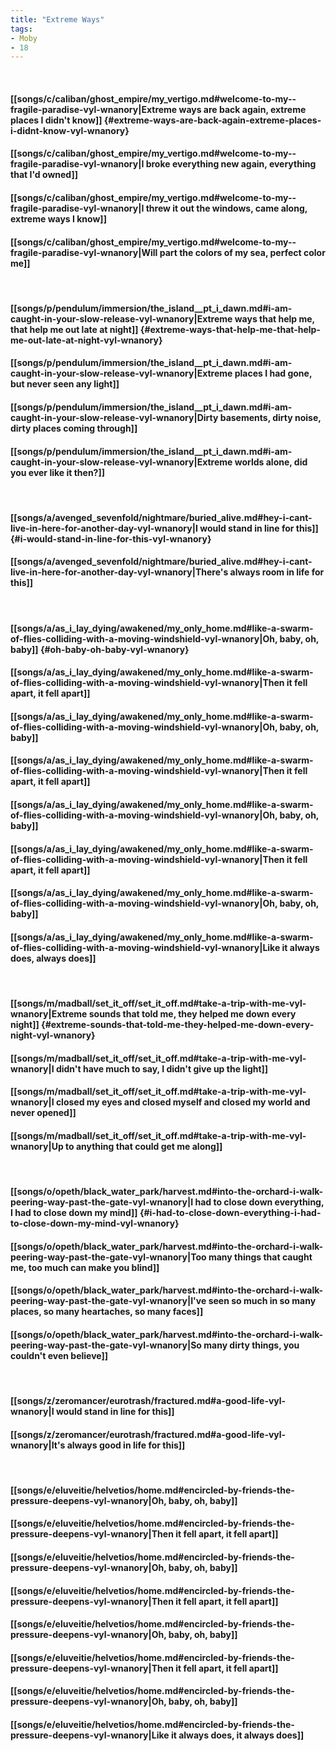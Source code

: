 ```yaml
---
title: "Extreme Ways"
tags:
- Moby
- 18
---
```

&nbsp;
#### [[songs/c/caliban/ghost_empire/my_vertigo.md#welcome-to-my--fragile-paradise-vyl-wnanory|Extreme ways are back again, extreme places I didn't know]] {#extreme-ways-are-back-again-extreme-places-i-didnt-know-vyl-wnanory}
#### [[songs/c/caliban/ghost_empire/my_vertigo.md#welcome-to-my--fragile-paradise-vyl-wnanory|I broke everything new again, everything that I'd owned]]
#### [[songs/c/caliban/ghost_empire/my_vertigo.md#welcome-to-my--fragile-paradise-vyl-wnanory|I threw it out the windows, came along, extreme ways I know]]
#### [[songs/c/caliban/ghost_empire/my_vertigo.md#welcome-to-my--fragile-paradise-vyl-wnanory|Will part the colors of my sea, perfect color me]]
&nbsp;
#### [[songs/p/pendulum/immersion/the_island__pt_i_dawn.md#i-am-caught-in-your-slow-release-vyl-wnanory|Extreme ways that help me, that help me out late at night]] {#extreme-ways-that-help-me-that-help-me-out-late-at-night-vyl-wnanory}
#### [[songs/p/pendulum/immersion/the_island__pt_i_dawn.md#i-am-caught-in-your-slow-release-vyl-wnanory|Extreme places I had gone, but never seen any light]]
#### [[songs/p/pendulum/immersion/the_island__pt_i_dawn.md#i-am-caught-in-your-slow-release-vyl-wnanory|Dirty basements, dirty noise, dirty places coming through]]
#### [[songs/p/pendulum/immersion/the_island__pt_i_dawn.md#i-am-caught-in-your-slow-release-vyl-wnanory|Extreme worlds alone, did you ever like it then?]]
&nbsp;
#### [[songs/a/avenged_sevenfold/nightmare/buried_alive.md#hey-i-cant-live-in-here-for-another-day-vyl-wnanory|I would stand in line for this]] {#i-would-stand-in-line-for-this-vyl-wnanory}
#### [[songs/a/avenged_sevenfold/nightmare/buried_alive.md#hey-i-cant-live-in-here-for-another-day-vyl-wnanory|There's always room in life for this]]
&nbsp;
#### [[songs/a/as_i_lay_dying/awakened/my_only_home.md#like-a-swarm-of-flies-colliding-with-a-moving-windshield-vyl-wnanory|Oh, baby, oh, baby]] {#oh-baby-oh-baby-vyl-wnanory}
#### [[songs/a/as_i_lay_dying/awakened/my_only_home.md#like-a-swarm-of-flies-colliding-with-a-moving-windshield-vyl-wnanory|Then it fell apart, it fell apart]]
#### [[songs/a/as_i_lay_dying/awakened/my_only_home.md#like-a-swarm-of-flies-colliding-with-a-moving-windshield-vyl-wnanory|Oh, baby, oh, baby]]
#### [[songs/a/as_i_lay_dying/awakened/my_only_home.md#like-a-swarm-of-flies-colliding-with-a-moving-windshield-vyl-wnanory|Then it fell apart, it fell apart]]
#### [[songs/a/as_i_lay_dying/awakened/my_only_home.md#like-a-swarm-of-flies-colliding-with-a-moving-windshield-vyl-wnanory|Oh, baby, oh, baby]]
#### [[songs/a/as_i_lay_dying/awakened/my_only_home.md#like-a-swarm-of-flies-colliding-with-a-moving-windshield-vyl-wnanory|Then it fell apart, it fell apart]]
#### [[songs/a/as_i_lay_dying/awakened/my_only_home.md#like-a-swarm-of-flies-colliding-with-a-moving-windshield-vyl-wnanory|Oh, baby, oh, baby]]
#### [[songs/a/as_i_lay_dying/awakened/my_only_home.md#like-a-swarm-of-flies-colliding-with-a-moving-windshield-vyl-wnanory|Like it always does, always does]]
&nbsp;
#### [[songs/m/madball/set_it_off/set_it_off.md#take-a-trip-with-me-vyl-wnanory|Extreme sounds that told me, they helped me down every night]] {#extreme-sounds-that-told-me-they-helped-me-down-every-night-vyl-wnanory}
#### [[songs/m/madball/set_it_off/set_it_off.md#take-a-trip-with-me-vyl-wnanory|I didn't have much to say, I didn't give up the light]]
#### [[songs/m/madball/set_it_off/set_it_off.md#take-a-trip-with-me-vyl-wnanory|I closed my eyes and closed myself and closed my world and never opened]]
#### [[songs/m/madball/set_it_off/set_it_off.md#take-a-trip-with-me-vyl-wnanory|Up to anything that could get me along]]
&nbsp;
#### [[songs/o/opeth/black_water_park/harvest.md#into-the-orchard-i-walk-peering-way-past-the-gate-vyl-wnanory|I had to close down everything, I had to close down my mind]] {#i-had-to-close-down-everything-i-had-to-close-down-my-mind-vyl-wnanory}
#### [[songs/o/opeth/black_water_park/harvest.md#into-the-orchard-i-walk-peering-way-past-the-gate-vyl-wnanory|Too many things that caught me, too much can make you blind]]
#### [[songs/o/opeth/black_water_park/harvest.md#into-the-orchard-i-walk-peering-way-past-the-gate-vyl-wnanory|I've seen so much in so many places, so many heartaches, so many faces]]
#### [[songs/o/opeth/black_water_park/harvest.md#into-the-orchard-i-walk-peering-way-past-the-gate-vyl-wnanory|So many dirty things, you couldn't even believe]]
&nbsp;
#### [[songs/z/zeromancer/eurotrash/fractured.md#a-good-life-vyl-wnanory|I would stand in line for this]]
#### [[songs/z/zeromancer/eurotrash/fractured.md#a-good-life-vyl-wnanory|It's always good in life for this]]
&nbsp;
#### [[songs/e/eluveitie/helvetios/home.md#encircled-by-friends-the-pressure-deepens-vyl-wnanory|Oh, baby, oh, baby]]
#### [[songs/e/eluveitie/helvetios/home.md#encircled-by-friends-the-pressure-deepens-vyl-wnanory|Then it fell apart, it fell apart]]
#### [[songs/e/eluveitie/helvetios/home.md#encircled-by-friends-the-pressure-deepens-vyl-wnanory|Oh, baby, oh, baby]]
#### [[songs/e/eluveitie/helvetios/home.md#encircled-by-friends-the-pressure-deepens-vyl-wnanory|Then it fell apart, it fell apart]]
#### [[songs/e/eluveitie/helvetios/home.md#encircled-by-friends-the-pressure-deepens-vyl-wnanory|Oh, baby, oh, baby]]
#### [[songs/e/eluveitie/helvetios/home.md#encircled-by-friends-the-pressure-deepens-vyl-wnanory|Then it fell apart, it fell apart]]
#### [[songs/e/eluveitie/helvetios/home.md#encircled-by-friends-the-pressure-deepens-vyl-wnanory|Oh, baby, oh, baby]]
#### [[songs/e/eluveitie/helvetios/home.md#encircled-by-friends-the-pressure-deepens-vyl-wnanory|Like it always does, it always does]]
